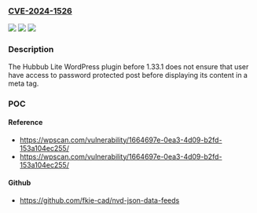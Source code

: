 ### [CVE-2024-1526](https://cve.mitre.org/cgi-bin/cvename.cgi?name=CVE-2024-1526)
![](https://img.shields.io/static/v1?label=Product&message=Hubbub%20Lite%20&color=blue)
![](https://img.shields.io/static/v1?label=Version&message=0%3C%201.33.1%20&color=brighgreen)
![](https://img.shields.io/static/v1?label=Vulnerability&message=CWE-287%20Improper%20Authentication&color=brighgreen)

### Description

The Hubbub Lite  WordPress plugin before 1.33.1 does not ensure that user have access to password protected post before displaying its content in a meta tag.

### POC

#### Reference
- https://wpscan.com/vulnerability/1664697e-0ea3-4d09-b2fd-153a104ec255/
- https://wpscan.com/vulnerability/1664697e-0ea3-4d09-b2fd-153a104ec255/

#### Github
- https://github.com/fkie-cad/nvd-json-data-feeds

